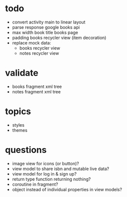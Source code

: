 # todo

- convert activity main to linear layout
- parse response google books api
- max width book title books page
- padding books recycler view (item decoration)
- replace mock data:
  - books recycler view
  - notes recycler view


# validate

- books fragment xml tree
- notes fragment xml tree

# topics

- styles
- themes

# questions

- image view for icons (or button)?
- view model to share isbn and mutable live data?
- view model for log in & sign up?
- return type function returning nothing?
- coroutine in fragment?
- object instead of individual properties in view models?
